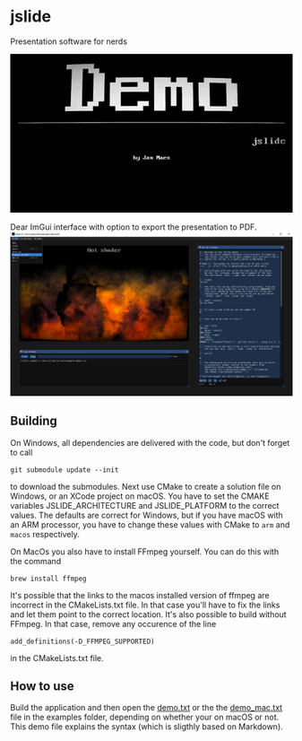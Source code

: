 # jslide
Presentation software for nerds

![](images/jslidedemo.gif)

Dear ImGui interface with option to export the presentation to PDF.
![](images/jslideui.png)

## Building
On Windows, all dependencies are delivered with the code, but don't forget to call

    git submodule update --init
    
to download the submodules.
Next use CMake to create a solution file on Windows, or an XCode project on macOS. You have to set the CMAKE variables JSLIDE_ARCHITECTURE and JSLIDE_PLATFORM to the correct values. The defaults are correct for Windows, but if you have macOS with an ARM processor, you have to change these values with CMake to `arm` and `macos` respectively.

On MacOs you also have to install FFmpeg yourself. You can do this with the command

    brew install ffmpeg
    
It's possible that the links to the macos installed version of ffmpeg are incorrect in the CMakeLists.txt file. In that case you'll have to fix the links and let them point to the correct location.
It's also possible to build without FFmpeg. In that case, remove any occurence of the line

    add_definitions(-D_FFMPEG_SUPPORTED)

in the CMakeLists.txt file.

## How to use
Build the application and then open the [demo.txt](examples/demo.txt) or the  the [demo_mac.txt](examples/demo_mac.txt) file in the examples folder, depending on whether your on macOS or not. This demo file explains the syntax (which is sligthly based on Markdown).
